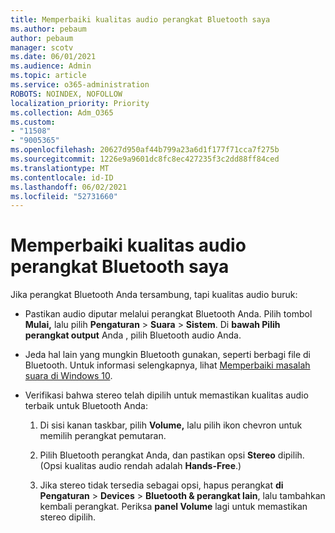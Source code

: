 ```yaml
---
title: Memperbaiki kualitas audio perangkat Bluetooth saya
ms.author: pebaum
author: pebaum
manager: scotv
ms.date: 06/01/2021
ms.audience: Admin
ms.topic: article
ms.service: o365-administration
ROBOTS: NOINDEX, NOFOLLOW
localization_priority: Priority
ms.collection: Adm_O365
ms.custom:
- "11508"
- "9005365"
ms.openlocfilehash: 20627d950af44b799a23a6d1f177f71cca7f275b
ms.sourcegitcommit: 1226e9a9601dc8fc8ec427235f3c2dd88ff84ced
ms.translationtype: MT
ms.contentlocale: id-ID
ms.lasthandoff: 06/02/2021
ms.locfileid: "52731660"
---
```

# <a name="fix-the-audio-quality-of-my-bluetooth-device"></a>Memperbaiki kualitas audio perangkat Bluetooth saya

Jika perangkat Bluetooth Anda tersambung, tapi kualitas audio buruk:

- Pastikan audio diputar melalui perangkat Bluetooth Anda. Pilih tombol **Mulai,** lalu pilih **Pengaturan**  >  **Suara**  >  **Sistem**. Di **bawah Pilih perangkat output** Anda , pilih Bluetooth audio Anda.

- Jeda hal lain yang mungkin Bluetooth gunakan, seperti berbagi file di Bluetooth. Untuk informasi selengkapnya, lihat [Memperbaiki masalah suara di Windows 10](https://support.microsoft.com/en-us/help/4026994).

- Verifikasi bahwa stereo telah dipilih untuk memastikan kualitas audio terbaik untuk Bluetooth Anda:
    1. Di sisi kanan taskbar, pilih **Volume,** lalu pilih ikon chevron untuk memilih perangkat pemutaran.

    1. Pilih Bluetooth perangkat Anda, dan pastikan opsi **Stereo** dipilih. (Opsi kualitas audio rendah adalah **Hands-Free**.)

    1. Jika stereo tidak tersedia sebagai opsi, hapus perangkat **di Pengaturan**  >  **Devices**  >  **Bluetooth & perangkat lain**, lalu tambahkan kembali perangkat. Periksa **panel Volume** lagi untuk memastikan stereo dipilih.

